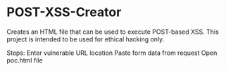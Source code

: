 # POST-XSS-Creator
Creates an HTML file that can be used to execute POST-based XSS.
This project is intended to be used for ethical hacking only.

Steps:
Enter vulnerable URL location
Paste form data from request
Open poc.html file
